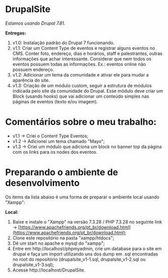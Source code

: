 # DrupalSite

*Estamos usando Drupal 7.81.*

**Entregas:**

 1. v1.0: Instalação padrão do Drupal 7 funcionando.
 2. v1.1: Criar um Content Type de eventos e registrar alguns eventos no CMS. Conter foto, endereço, dias e horários, staff e palestrantes, outras informações que achar interessante. Considerar que nem todos os eventos possuem todas as informações. Ex.: eventos online não possuem endereço.
 3. v1.2: Adicionar um tema da comunidade e ativar ele para mudar a aparência do site.
 4. v1.3: Criação de um módulo custom, seguir a estrutura de módulos indicada pelo site da comunidade do Drupal. Esse módulo deve criar um Block (usando hooks) que vai adicionar um conteúdo simples nas páginas de eventos (texto e/ou imagem).

# Comentários sobre o meu trabalho:

 - v1.1 -> Criei o Content Type Eventos;
 - v1.2 -> Adicionei um tema chamado "Mayo";
 - v1.3 -> Criei um módulo que adiciona um block no banner top da página com os links para os nodes dos eventos.

# Preparando o ambiente de desenvolvimento
Os items da lista abaixo é uma forma de preparar o ambiente local usando "Xampp":

**Local:**
 1. Baixe e instale o "Xampp" na versão 7.3.28 / PHP 7.3.28 no seguinte link -> [https://www.apachefriends.org/pt_br/download.html](https://www.apachefriends.org/pt_br/download.html);
 2. Clone este repositório na pasta "xampp/htdocs";
 3. Dê um start no apache e mysql do "xampp";
 4. Entre em http://localhost/phpmyadmin, crie um database para o site em drupal e faça um import utilizando uns dos dump em .sql encontradas no root do repositório (drupalsite_v1-1.sql, drupalsite_v1-2.sql ou drupalsite_v1-3.sql);
 5. Acesse http://localhost/DrupalSite.

